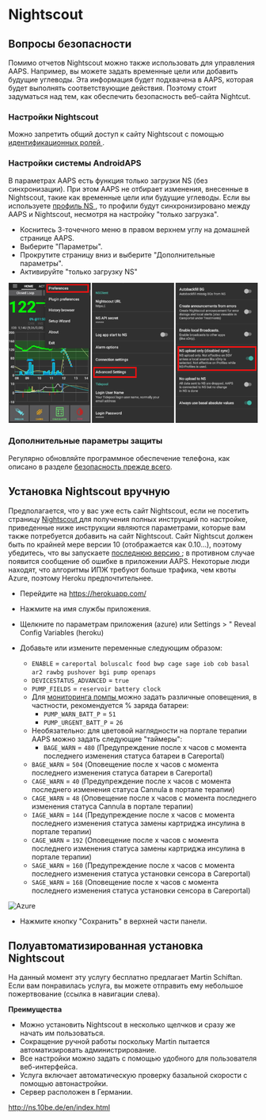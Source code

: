 # Nightscout

## Вопросы безопасности

Помимо отчетов Nightscout можно также использовать для управления AAPS. Например, вы можете задать временные цели или добавить будущие углеводы. Эта информация будет подхвачена в AAPS, которая будет выполнять соответствующие действия. Поэтому стоит задуматься над тем, как обеспечить безопасность веб-сайта Nightcut.

### Настройки Nightscout

Можно запретить общий доступ к сайту Nightscout с помощью [ идентификационных ролей ](http://www.nightscout.info/wiki/welcome/website-features/0-9-features/authentication-roles).

### Настройки системы AndroidAPS

В параметрах AAPS есть функция только загрузки NS (без синхронизации). При этом AAPS не отбирает изменения, внесенные в Nightscout, такие как временные цели или будущие углеводы. Если вы используете [ профиль NS ](../Configuration/Config-Builder#ns-profile), то профили будут синхронизировано между AAPS и Nightscout, несмотря на настройку "только загрузка".

* Коснитесь 3-точечного меню в правом верхнем углу на домашней странице AAPS.
* Выберите "Параметры".
* Прокрутите страницу вниз и выберите "Дополнительные параметры".
* Активируйте "только загрузку NS"

![Только выгрузка в Nightscout](../images/NSsafety.png)

### Дополнительные параметры защиты

Регулярно обновляйте программное обеспечение телефона, как описано в разделе [ безопасность прежде всего](../Getting-Started/Safety-first.rst).

## Установка Nightscout вручную

Предполагается, что у вас уже есть сайт Nightscout, если не посетить страницу [ Nightscout ](http://www.nightscout.info/wiki/welcome/set-up-nightscout-using-heroku) для получения полных инструкций по настройке, приведенные ниже инструкции являются параметрами, которые вам также потребуется добавить на сайт Nightscout. Сайт Nightscut должен быть по крайней мере версии 10 (отображается как 0.10...), поэтому убедитесь, что вы запускаете [ последнюю версию ](http://www.nightscout.info/wiki/welcome/how-to-update-to-latest-cgm-remote-monitor-aka-cookie); в противном случае появится сообщение об ошибке в приложении AAPS. Некоторые люди находят, что алгоритмы ИПЖ требуют больше трафика, чем квоты Azure, поэтому Heroku предпочтительнее.

* Перейдите на https://herokuapp.com/

* Нажмите на имя службы приложения.

* Щелкните по параметрам приложения (azure) или Settings > " Reveal Config Variables (heroku)

* Добавьте или измените переменные следующим образом:
  
  * ` ENABLE ` = ` careportal boluscalc food bwp cage sage iob cob basal ar2 rawbg pushover bgi pump openaps `
  * ` DEVICESTATUS_ADVANCED ` = ` true `
  * `PUMP_FIELDS` = `reservoir battery clock`
  * Для [ мониторинга помпы ](https://github.com/nightscout/cgm-remote-monitor#pump-pump-monitoring) можно задать различные оповещения, в частности, рекомендуется % заряда батареи: 
    * ` PUMP_WARN_BATT_P ` = ` 51 `
    * ` PUMP_URGENT_BATT_P ` = ` 26 ` 
  * Необязательно: для цветовой наглядности на портале терапии AAPS можно задать следующие "таймеры": 
    * ` BAGE_WARN ` = ` 480 ` (Предупреждение после x часов с момента последнего изменения статуса батареи в Careportal)
  * ` BAGE_WARN ` = ` 504 ` (Оповещение после x часов с момента последнего изменения статуса батареи в Careportal)
  * ` CAGE_WARN ` = ` 40 ` (Предупреждение после x часов с момента последнего изменения статуса Cannula в портале терапии)
  * ` CAGE_WARN ` = ` 48 ` (Оповещение после x часов с момента последнего изменения статуса Cannula в портале терапии)
  * ` IAGE_WARN ` = ` 144 ` (Предупреждение после x часов с момента последнего изменения статуса замены картриджа инсулина в портале терапии)
  * ` CAGE_WARN ` = ` 192 ` (Оповещение после x часов с момента последнего изменения статуса замены картриджа инсулина в портале терапии)
  * ` SAGE_WARN ` = ` 160 ` (Предупреждение после x часов с момента последнего изменения статуса установки сенсора в Careportal)
  * ` SAGE_WARN ` = ` 168 ` (Оповещение после x часов с момента последнего изменения статуса установки сенсора в Careportal)

![Azure](../../images/nightscout1.png)

* Нажмите кнопку "Сохранить" в верхней части панели.

## Полуавтоматизированная установка Nightscout

На данный момент эту услугу бесплатно предлагает Martin Schiftan. Если вам понравилась услуга, вы можете отправить ему небольшое пожертвование (ссылка в навигации слева).

**Преимущества**

* Можно установить Nightscout в несколько щелчков и сразу же начать им пользоваться. 
* Сокращение ручной работы поскольку Martin пытается автоматизировать администрирование.
* Все настройки можно задать с помощью удобного для пользователя веб-интерфейса. 
* Услуга включает автоматическую проверку базальной скорости с помощью автонастройки. 
* Сервер расположен в Германии.

<http://ns.10be.de/en/index.html>